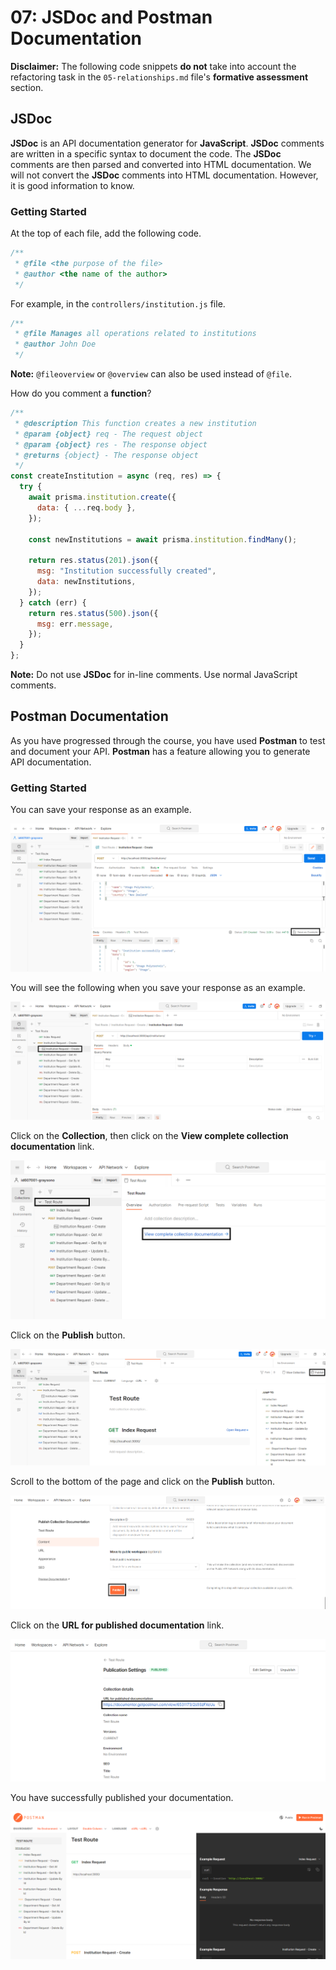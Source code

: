 # 07: JSDoc and Postman Documentation

**Disclaimer:** The following code snippets **do not** take into account the refactoring task in the `05-relationships.md` file's **formative assessment** section.

## JSDoc

**JSDoc** is an API documentation generator for **JavaScript**. **JSDoc** comments are written in a specific syntax to document the code. The **JSDoc** comments are then parsed and converted into HTML documentation. We will not convert the **JSDoc** comments into HTML documentation. However, it is good information to know.

### Getting Started

At the top of each file, add the following code.

```javascript
/**
 * @file <the purpose of the file>
 * @author <the name of the author>
 */
```

For example, in the `controllers/institution.js` file.

```javascript
/**
 * @file Manages all operations related to institutions
 * @author John Doe
 */
```

**Note:** `@fileoverview` or `@overview` can also be used instead of `@file`.

How do you comment a **function**? 

```javascript
/**
 * @description This function creates a new institution
 * @param {object} req - The request object
 * @param {object} res - The response object
 * @returns {object} - The response object
 */
const createInstitution = async (req, res) => {
  try {
    await prisma.institution.create({
      data: { ...req.body },
    });

    const newInstitutions = await prisma.institution.findMany();

    return res.status(201).json({
      msg: "Institution successfully created",
      data: newInstitutions,
    });
  } catch (err) {
    return res.status(500).json({
      msg: err.message,
    });
  }
};
```

**Note:** Do not use **JSDoc** for in-line comments. Use normal JavaScript comments.

## Postman Documentation

As you have progressed through the course, you have used **Postman** to test and document your API. **Postman** has a feature allowing you to generate API documentation.

### Getting Started

You can save your response as an example.

![](<../resources (ignore)/img/07/postman-1.PNG>)

You will see the following when you save your response as an example.

![](<../resources (ignore)/img/07/postman-2.PNG>)

Click on the **Collection**, then click on the **View complete collection documentation** link. 

![](<../resources (ignore)/img/07/postman-3.PNG>)

Click on the **Publish** button.

![](<../resources (ignore)/img/07/postman-4.PNG>)

Scroll to the bottom of the page and click on the **Publish** button.

![](<../resources (ignore)/img/07/postman-5.PNG>)

Click on the **URL for published documentation** link.

![](<../resources (ignore)/img/07/postman-6.PNG>)

You have successfully published your documentation.

![](<../resources (ignore)/img/07/postman-7.PNG>)
